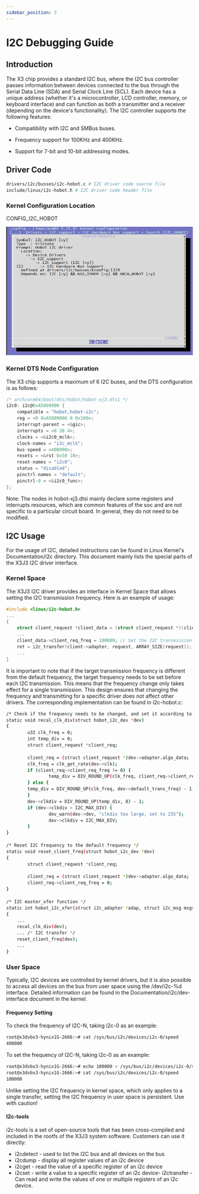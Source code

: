 ```yaml
---
sidebar_position: 3
---
```

# I2C Debugging Guide

## Introduction

The X3 chip provides a standard I2C bus, where the I2C bus controller passes information between devices connected to the bus through the Serial Data Line (SDA) and Serial Clock Line (SCL). Each device has a unique address (whether it's a microcontroller, LCD controller, memory, or keyboard interface) and can function as both a transmitter and a receiver (depending on the device's functionality). The I2C controller supports the following features:

-   Compatibility with I2C and SMBus buses.

-   Frequency support for 100KHz and 400KHz.

-   Support for 7-bit and 10-bit addressing modes.

## Driver Code

```bash
drivers/i2c/busses/i2c-hobot.c # I2C driver code source file
include/linux/i2c-hobot.h # I2C driver code header file
```

### Kernel Configuration Location

CONFIG_I2C_HOBOT

![image-20220321230754098](../../../../../../../static/img/07_Advanced_development/02_linux_development/driver_development/image-20220321230754098.png)

### Kernel DTS Node Configuration

The X3 chip supports a maximum of 6 I2C buses, and the DTS configuration is as follows:

```c
/* arch/arm64/boot/dts/hobot/hobot-xj3.dtsi */
i2c0: i2c@0xA5009000 {
    compatible = "hobot,hobot-i2c";
    reg = <0 0xA5009000 0 0x100>;
    interrupt-parent = <&gic>;
    interrupts = <0 38 4>;
    clocks = <&i2c0_mclk>;
    clock-names = "i2c_mclk";
    bus-speed = <400000>;
    resets = <&rst 0x50 10>;
    reset-names = "i2c0";
    status = "disabled";
    pinctrl-names = "default";
    pinctrl-0 = <&i2c0_func>;
};
```

Note: 
The nodes in hobot-xj3.dtsi mainly declare some registers and interrupts resources, which are common features of the soc and are not specific to a particular circuit board. In general, they do not need to be modified.

## I2C Usage

For the usage of I2C, detailed instructions can be found in Linux Kernel's Documentation/i2c directory. This document mainly lists the special parts of the X3J3 I2C driver interface.

### Kernel Space

The X3J3 I2C driver provides an interface in Kernel Space that allows setting the I2C transmission frequency. Here is an example of usage:

```c
#include <linux/i2c-hobot.h>
...
{
    struct client_request *client_data = (struct client_request *)(client->adapter->algo_data);
    ...
    client_data->client_req_freq = 100000; // Set the I2C transmission frequency to 100k
    ret = i2c_transfer(client->adapter, request, ARRAY_SIZE(request));
    ...
}
```

It is important to note that if the target transmission frequency is different from the default frequency, the target frequency needs to be set before each I2C transmission. This means that the frequency change only takes effect for a single transmission. This design ensures that changing the frequency and transmitting for a specific driver does not affect other drivers. The corresponding implementation can be found in i2c-hobot.c:

```bash
/* Check if the frequency needs to be changed, and set it according to the target frequency */
static void recal_clk_div(struct hobot_i2c_dev *dev)
{
        u32 clk_freq = 0;
        int temp_div = 0;
        struct client_request *client_req;

        client_req = (struct client_request *)dev->adapter.algo_data;
        clk_freq = clk_get_rate(dev->clk);
        if (client_req->client_req_freq != 0) {
                temp_div = DIV_ROUND_UP(clk_freq, client_req->client_req_freq) - 1;
        } else {
        temp_div = DIV_ROUND_UP(clk_freq, dev->default_trans_freq) - 1;
        }
        dev->clkdiv = DIV_ROUND_UP(temp_div, 8) - 1;
        if (dev->clkdiv > I2C_MAX_DIV) {
                dev_warn(dev->dev, "clkdiv too large, set to 255");
                dev->clkdiv = I2C_MAX_DIV;
        }
}

/* Reset I2C frequency to the default frequency */
static void reset_client_freq(struct hobot_i2c_dev *dev)
{
        struct client_request *client_req;

        client_req = (struct client_request *)dev->adapter.algo_data;
        client_req->client_req_freq = 0;
}

/* I2C master_xfer function */
static int hobot_i2c_xfer(struct i2c_adapter *adap, struct i2c_msg msgs[], int num)
{
    ...
    recal_clk_div(dev);
    ... /* I2C transfer */
    reset_client_freq(dev);
    ...
}
```

### User Space

Typically, I2C devices are controlled by kernel drivers, but it is also possible to access all devices on the bus from user space using the /dev/i2c-%d interface. Detailed information can be found in the Documentation/i2c/dev-interface document in the kernel.

#### Frequency Setting

To check the frequency of I2C-N, taking i2c-0 as an example:

```bash
root@x3dvbx3-hynix1G-2666:~# cat /sys/bus/i2c/devices/i2c-0/speed
400000
```

To set the frequency of I2C-N, taking i2c-0 as an example:

```bash
root@x3dvbx3-hynix1G-2666:~# echo 100000 > /sys/bus/i2c/devices/i2c-0/speed
root@x3dvbx3-hynix1G-2666:~# cat /sys/bus/i2c/devices/i2c-0/speed
100000
```

Unlike setting the I2C frequency in kernel space, which only applies to a single transfer, setting the I2C frequency in user space is persistent. Use with caution!

#### I2c-tools

i2c-tools is a set of open-source tools that has been cross-compiled and included in the rootfs of the X3J3 system software. Customers can use it directly:

-   i2cdetect - used to list the I2C bus and all devices on the bus
-   i2cdump - display all register values of an i2c device
-   i2cget - read the value of a specific register of an i2c device
-   i2cset - write a value to a specific register of an i2c device- i2ctransfer - Can read and write the values of one or multiple registers of an i2c device.
